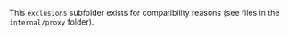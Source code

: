 This `exclusions` subfolder exists for compatibility reasons (see files in the `internal/proxy` folder).